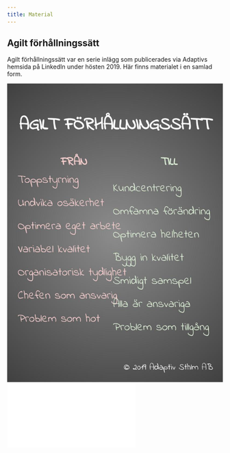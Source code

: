```yaml
---
title: Material
---
```


## Agilt förhållningssätt
Agilt förhållningssätt var en serie inlägg som publicerades via Adaptivs hemsida på LinkedIn under hösten 2019. Här finns materialet i en samlad form.

![poster](/assets/agiltfhs-poster.jpeg)
![pdf](/assets/Ett%20agilt%20förhållningssätt%20-%200.3.pdf)
